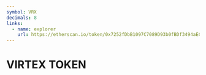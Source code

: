```yaml
---
symbol: VRX
decimals: 8
links:
  - name: explorer
    url: https://etherscan.io/token/0x7252fDbB1097C7089D93b0fBDf3494aECf2c92A0
---
```


# VIRTEX TOKEN
